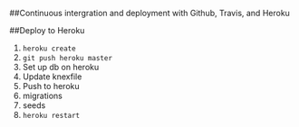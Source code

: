 ##Continuous intergration and deployment with Github, Travis, and Heroku

##Deploy to Heroku

1.  `heroku create`
1.  `git push heroku master`
1.  Set up db on heroku
1.  Update knexfile
1.  Push to heroku
1.  migrations
1.  seeds
1.  `heroku restart`

